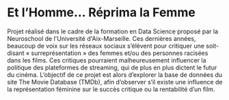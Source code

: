 # Et l’Homme… Réprima la Femme
Projet réalisé dans le cadre de la formation en Data Science proposé par la Neuroschool de l'Université d'Aix-Marseille.
Ces dernières années, beaucoup de voix sur les réseaux sociaux s’élèvent pour critiquer une soit-disant « surreprésentation » des femmes et/ou des personnes racisées dans les films. Ces critiques pourraient malheureusement influencer la politique des plateformes de streaming, qui de plus en plus dictent le futur du cinéma. L’objectif de ce projet est alors d’explorer la base de données du site The Movie Database (TMDb), afin d’observer s’il existe une influence de la représentation féminine sur le succès critique ou la rentabilité d’un film.
